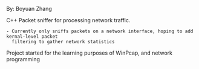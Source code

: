 By: Boyuan Zhang

C++ Packet sniffer for processing network traffic.

	- Currently only sniffs packets on a network interface, hoping to add kernal-level packet 
	  filtering to gather network statistics

Project started for the learning purposes of WinPcap, and network programming